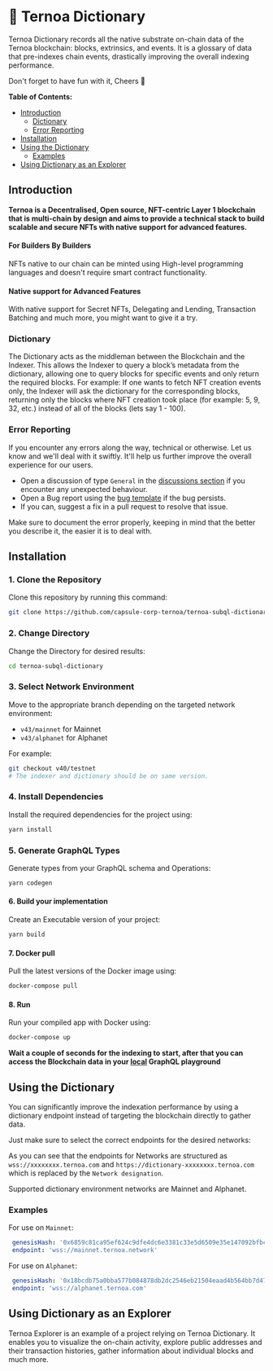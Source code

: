 # 🚚 Ternoa Dictionary

Ternoa Dictionary records all the native substrate on-chain data of the Ternoa blockchain: blocks, extrinsics, and events. It is a glossary of data that pre-indexes chain events, drastically improving the overall indexing performance.

Don't forget to have fun with it, Cheers 🍻

**Table of Contents:**

- [Introduction](#introduction)
  - [Dictionary](#dictionary)
  - [Error Reporting](#error-reporting)
- [Installation](#installation)
- [Using the Dictionary](#using-the-dictionary)
  - [Examples](#examples)
- [Using Dictionary as an Explorer](#using-dictionary-as-an-explorer)

## Introduction

**Ternoa is a Decentralised, Open source, NFT-centric Layer 1 blockchain that is multi-chain by design and aims to provide a technical stack to build scalable and secure NFTs with native support for advanced features.**

#### For Builders By Builders

NFTs native to our chain can be minted using High-level programming languages and doesn't require smart contract functionality.

#### Native support for Advanced Features

With native support for Secret NFTs, Delegating and Lending, Transaction Batching and much more, you might want to give it a try.

### Dictionary

The Dictionary acts as the middleman between the Blockchain and the Indexer. This allows the Indexer to query a block’s metadata from the dictionary, allowing one to query blocks for specific events and only return the required blocks. For example: If one wants to fetch NFT creation events only, the Indexer will ask the dictionary for the corresponding blocks, returning only the blocks where NFT creation took place (for example: 5, 9, 32, etc.) instead of all of the blocks (lets say 1 - 100).

### Error Reporting

If you encounter any errors along the way, technical or otherwise. Let us know and we'll deal with it swiftly.
It'll help us further improve the overall experience for our users.

- Open a discussion of type `General` in the [discussions section](https://github.com/capsule-corp-ternoa/ternoa-subql-dictionary/discussions) if you encounter any unexpected behaviour.
- Open a Bug report using the [bug template](https://github.com/capsule-corp-ternoa/ternoa-subql-dictionary/issues/new) if the bug persists.
- If you can, suggest a fix in a pull request to resolve that issue.

Make sure to document the error properly, keeping in mind that the better you describe it, the easier it is to deal with.

## Installation

### 1. Clone the Repository

Clone this repository by running this command:

```bash
git clone https://github.com/capsule-corp-ternoa/ternoa-subql-dictionary
```

### 2. Change Directory

Change the Directory for desired results:

```bash
cd ternoa-subql-dictionary
```

### 3. Select Network Environment

Move to the appropriate branch depending on the targeted network environment:

- `v43/mainnet` for Mainnet
- `v43/alphanet` for Alphanet

For example:

```bash
git checkout v40/testnet
# The indexer and dictionary should be on same version.
```

### 4. Install Dependencies

Install the required dependencies for the project using:

```bash
yarn install
```

### 5. Generate GraphQL Types

Generate types from your GraphQL schema and Operations:

```bash
yarn codegen
```

#### 6. Build your implementation

Create an Executable version of your project:

```bash
yarn build
```

#### 7. Docker pull

Pull the latest versions of the Docker image using:

```bash
docker-compose pull
```

#### 8. Run

Run your compiled app with Docker using:

```bash
docker-compose up
```

**Wait a couple of seconds for the indexing to start, after that you can access the Blockchain data in your [local](http://localhost:3000/) GraphQL playground**

## Using the Dictionary

You can significantly improve the indexation performance by using a dictionary endpoint instead of targeting the blockchain directly to gather data.

Just make sure to select the correct endpoints for the desired networks:

As you can see that the endpoints for Networks are structured as `wss://xxxxxxxx.ternoa.com` and `https://dictionary-xxxxxxxx.ternoa.com` which is replaced by the `Network designation`.

Supported dictionary environment networks are Mainnet and Alphanet.

### Examples

For use on `Mainnet`:

```yaml
 genesisHash: '0x6859c81ca95ef624c9dfe4dc6e3381c33e5d6509e35e147092bfbc780f777c4e'
 endpoint: 'wss://mainnet.ternoa.network'
```

For use on `Alphanet`:

```yaml
 genesisHash: '0x18bcdb75a0bba577b084878db2dc2546eb21504eaad4b564bb7d47f9d02b6ace'
 endpoint: 'wss://alphanet.ternoa.com'
```

## Using Dictionary as an Explorer

Ternoa Explorer is an example of a project relying on Ternoa Dictionary. It enables you to visualize the on-chain activity, explore public addresses and their transaction histories, gather information about individual blocks and much more.